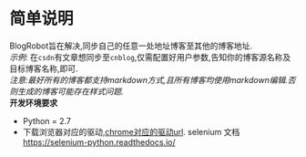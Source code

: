 # 简单说明
BlogRobot旨在解决,同步自己的任意一处地址博客至其他的博客地址.<br />
_示例_: 在`csdn`有文章想同步至`cnblog`,仅需配置好用户参数,告知你的博客源名称及目标博客名称,即可.<br />
_注意:最好所有的博客都支持markdown方式,且所有博客均使用markdown编辑.否则生成的博客可能存在样式问题._<br />
**开发环境要求**<br/>
- Python = 2.7<br/>
- 下载浏览器对应的驱动,[chrome对应的驱动url](http://chromedriver.storage.googleapis.com/index.html).
selenium 文档
https://selenium-python.readthedocs.io/
